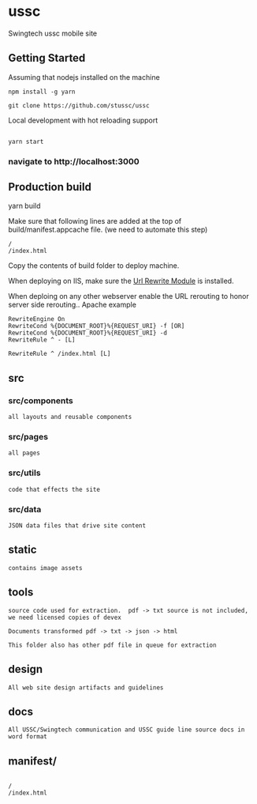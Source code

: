 # ussc
Swingtech ussc mobile site

## Getting Started

Assuming that nodejs installed on the machine
```
npm install -g yarn

git clone https://github.com/stussc/ussc

```

Local development with hot reloading support

```

yarn start

```

### navigate to http://localhost:3000

## Production build

yarn build

Make sure that following lines are added at the top of build/manifest.appcache file. (we need to automate this step)

```
/
/index.html
```


Copy the contents of build folder to deploy machine.

When deploying on IIS, make sure the [Url Rewrite Module](https://www.iis.net/downloads/microsoft/url-rewriteURL) is installed.

When deploing on any other webserver enable the URL rerouting to honor server side rerouting..  Apache example 

```
RewriteEngine On  
RewriteCond %{DOCUMENT_ROOT}%{REQUEST_URI} -f [OR]
RewriteCond %{DOCUMENT_ROOT}%{REQUEST_URI} -d
RewriteRule ^ - [L]

RewriteRule ^ /index.html [L]
```

## src

### src/components

    all layouts and reusable components

### src/pages
    all pages

### src/utils
    code that effects the site


### src/data 

    JSON data files that drive site content

## static

    contains image assets

## tools

    source code used for extraction.  pdf -> txt source is not included, we need licensed copies of devex

    Documents transformed pdf -> txt -> json -> html

    This folder also has other pdf file in queue for extraction

## design

    All web site design artifacts and guidelines

## docs

    All USSC/Swingtech communication and USSC guide line source docs in word format


## manifest/
```

/
/index.html

```